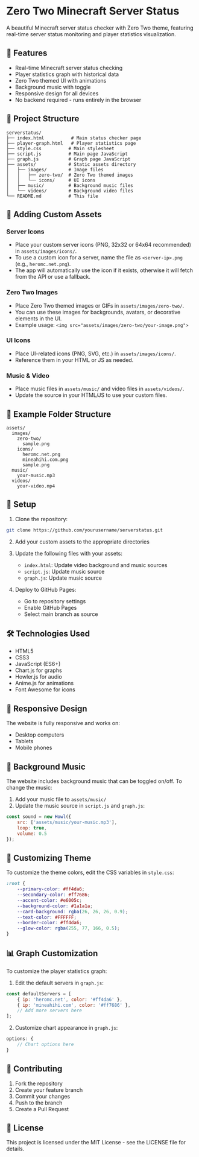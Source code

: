 # Zero Two Minecraft Server Status

A beautiful Minecraft server status checker with Zero Two theme, featuring real-time server status monitoring and player statistics visualization.

## 🌟 Features

- Real-time Minecraft server status checking
- Player statistics graph with historical data
- Zero Two themed UI with animations
- Background music with toggle
- Responsive design for all devices
- No backend required - runs entirely in the browser

## 📁 Project Structure

```
serverstatus/
├── index.html          # Main status checker page
├── player-graph.html   # Player statistics page
├── style.css          # Main stylesheet
├── script.js          # Main page JavaScript
├── graph.js           # Graph page JavaScript
├── assets/            # Static assets directory
│   ├── images/        # Image files
│   │   ├── zero-two/  # Zero Two themed images
│   │   └── icons/     # UI icons
│   ├── music/         # Background music files
│   └── videos/        # Background video files
└── README.md          # This file
```

## 🎨 Adding Custom Assets

### Server Icons
- Place your custom server icons (PNG, 32x32 or 64x64 recommended) in `assets/images/icons/`.
- To use a custom icon for a server, name the file as `<server-ip>.png` (e.g., `heromc.net.png`).
- The app will automatically use the icon if it exists, otherwise it will fetch from the API or use a fallback.

### Zero Two Images
- Place Zero Two themed images or GIFs in `assets/images/zero-two/`.
- You can use these images for backgrounds, avatars, or decorative elements in the UI.
- Example usage: `<img src="assets/images/zero-two/your-image.png">`

### UI Icons
- Place UI-related icons (PNG, SVG, etc.) in `assets/images/icons/`.
- Reference them in your HTML or JS as needed.

### Music & Video
- Place music files in `assets/music/` and video files in `assets/videos/`.
- Update the source in your HTML/JS to use your custom files.

## 📁 Example Folder Structure
```
assets/
  images/
    zero-two/
      sample.png
    icons/
      heromc.net.png
      mineahihi.com.png
      sample.png
  music/
    your-music.mp3
  videos/
    your-video.mp4
```

## 🚀 Setup

1. Clone the repository:
```bash
git clone https://github.com/yourusername/serverstatus.git
```

2. Add your custom assets to the appropriate directories

3. Update the following files with your assets:
   - `index.html`: Update video background and music sources
   - `script.js`: Update music source
   - `graph.js`: Update music source

4. Deploy to GitHub Pages:
   - Go to repository settings
   - Enable GitHub Pages
   - Select main branch as source

## 🛠️ Technologies Used

- HTML5
- CSS3
- JavaScript (ES6+)
- Chart.js for graphs
- Howler.js for audio
- Anime.js for animations
- Font Awesome for icons

## 📱 Responsive Design

The website is fully responsive and works on:
- Desktop computers
- Tablets
- Mobile phones

## 🎵 Background Music

The website includes background music that can be toggled on/off. To change the music:

1. Add your music file to `assets/music/`
2. Update the music source in `script.js` and `graph.js`:
```javascript
const sound = new Howl({
    src: ['assets/music/your-music.mp3'],
    loop: true,
    volume: 0.5
});
```

## 🎨 Customizing Theme

To customize the theme colors, edit the CSS variables in `style.css`:

```css
:root {
    --primary-color: #ff4da6;
    --secondary-color: #ff7686;
    --accent-color: #e6005c;
    --background-color: #1a1a1a;
    --card-background: rgba(26, 26, 26, 0.9);
    --text-color: #FFFFFF;
    --border-color: #ff4da6;
    --glow-color: rgba(255, 77, 166, 0.5);
}
```

## 📊 Graph Customization

To customize the player statistics graph:

1. Edit the default servers in `graph.js`:
```javascript
const defaultServers = [
    { ip: 'heromc.net', color: '#ff4da6' },
    { ip: 'mineahihi.com', color: '#ff7686' },
    // Add more servers here
];
```

2. Customize chart appearance in `graph.js`:
```javascript
options: {
    // Chart options here
}
```

## 🤝 Contributing

1. Fork the repository
2. Create your feature branch
3. Commit your changes
4. Push to the branch
5. Create a Pull Request

## 📝 License

This project is licensed under the MIT License - see the LICENSE file for details.
